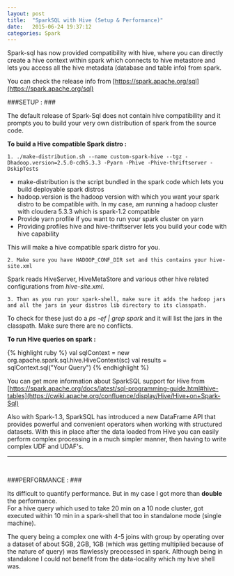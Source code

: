 ```yaml
---
layout: post
title:  "SparkSQL with Hive (Setup & Performance)"
date:   2015-06-24 19:37:12
categories: Spark
---
```


Spark-sql has now provided compatibility with hive, where you can directly create a hive context within spark which connects to hive metastore and lets you access all the hive metadata (database and table info) from spark. 

You can check the release info from [https://spark.apache.org/sql](https://spark.apache.org/sql)
&nbsp;

###SETUP : ###

The default release of Spark-Sql does not contain hive compatibility and it prompts you to build your very own distribution of spark from the source code.

**To build a Hive compatible Spark distro :**

`1. ./make-distribution.sh --name custom-spark-hive --tgz -Dhadoop.version=2.5.0-cdh5.3.3 -Pyarn -Phive -Phive-thriftserver -DskipTests`
    
   * make-distribution is the script bundled in the spark code which lets you build deployable spark distros
   * hadoop.version is the hadoop version with which you want your spark distro to be compatible with. In my case, am running a hadoop cluster with cloudera 5.3.3 which is spark-1.2 compatible
   * Provide yarn profile if you want to run your spark cluster on yarn
   * Providing profiles hive and hive-thriftserver lets you build your code with hive capability

This will make a hive compatible spark distro for you.

`2. Make sure you have HADOOP_CONF_DIR set and this contains your hive-site.xml`

Spark reads HiveServer, HiveMetaStore and various other hive related configurations from _hive-site.xml_.

`3. Than as you run your spark-shell, make sure it adds the hadoop jars and all the jars in your distros lib directory to its classpath.`

To check for these just do a _ps -ef | grep spark_ and it will list the jars in the classpath. 
    Make sure there are no conflicts.

**To run Hive queries on spark :**

{% highlight ruby %}
 val sqlContext = new org.apache.spark.sql.hive.HiveContext(sc)
val results = sqlContext.sql("Your Query")
 {% endhighlight %}

You can get more information about SparkSQL support for Hive from [https://spark.apache.org/docs/latest/sql-programming-guide.html#hive-tables](https://cwiki.apache.org/confluence/display/Hive/Hive+on+Spark-Sql)

Also with Spark-1.3, SparkSQL has introduced a new DataFrame API that provides powerful and convenient operators when working with structured datasets. With this in place after the data loaded from Hive you can easily perform complex processing in a much simpler manner, then having to write complex UDF and UDAF's.

--------------------------------------------------

&nbsp;

###PERFORMANCE : ###

Its difficult to quantify performance. But in my case I got more than **double** the performance.<br/>
For a hive query which used to take 20 min on a 10 node cluster, got executed within 10 min in a spark-shell that too in standalone mode (single machine).

The query being a complex one with 4-5 joins with group by operating over a dataset of about 5GB, 2GB, 1GB (which was getting multiplied because of the nature of query) was flawlessly preocessed in spark. Although being in standalone I could not benefit from the data-locality which my hive shell was.
